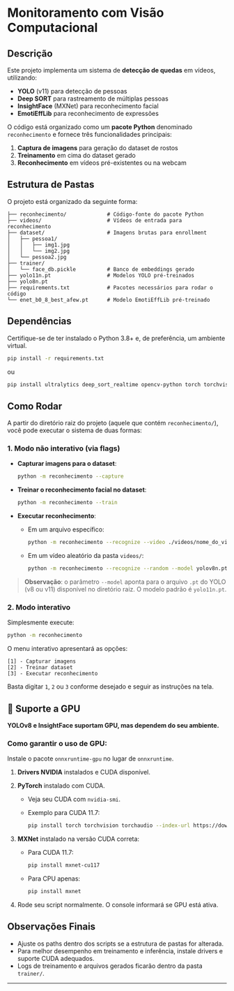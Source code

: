 # Monitoramento com Visão Computacional

## Descrição

Este projeto implementa um sistema de **detecção de quedas** em vídeos, utilizando:

* **YOLO** (v11) para detecção de pessoas
* **Deep SORT** para rastreamento de múltiplas pessoas
* **InsightFace** (MXNet) para reconhecimento facial
* **EmotiEffLib** para reconhecimento de expressões

O código está organizado como um **pacote Python** denominado `reconhecimento` e fornece três funcionalidades principais:

1. **Captura de imagens** para geração do dataset de rostos
2. **Treinamento** em cima do dataset gerado
3. **Reconhecimento** em vídeos pré-existentes ou na webcam

## Estrutura de Pastas

O projeto está organizado da seguinte forma:

```
├── reconhecimento/             # Código-fonte do pacote Python
├── videos/                     # Vídeos de entrada para reconhecimento
├── dataset/                    # Imagens brutas para enrollment
│   ├── pessoa1/
│   │   ├── img1.jpg
│   │   └── img2.jpg
│   └── pessoa2.jpg
├── trainer/
│   └── face_db.pickle          # Banco de embeddings gerado
├── yolo11n.pt                  # Modelos YOLO pré-treinados
├── yolo8n.pt                   
├── requirements.txt            # Pacotes necessários para rodar o código
└── enet_b0_8_best_afew.pt      # Modelo EmotiEffLib pré-treinado
```

## Dependências

Certifique-se de ter instalado o Python 3.8+ e, de preferência, um ambiente virtual.

```bash
pip install -r requirements.txt
```
ou
```bash
pip install ultralytics deep_sort_realtime opencv-python torch torchvision torchaudio insightface mxnet mediapipe matplotlib pillow numpy onnxruntime hsemotion-onnx
```

## Como Rodar

A partir do diretório raiz do projeto (aquele que contém `reconhecimento/`), você pode executar o sistema de duas formas:

### 1. Modo não interativo (via flags)

* **Capturar imagens para o dataset**:

  ```bash
  python -m reconhecimento --capture
  ```

* **Treinar o reconhecimento facial no dataset**:

  ```bash
  python -m reconhecimento --train
  ```

* **Executar reconhecimento**:

  * Em um arquivo específico:

    ```bash
    python -m reconhecimento --recognize --video ./videos/nome_do_video.mp4 --model yolo11n.pt
    ```
  * Em um vídeo aleatório da pasta `videos/`:

    ```bash
    python -m reconhecimento --recognize --random --model yolov8n.pt
    ```

> **Observação**: o parâmetro `--model` aponta para o arquivo `.pt` do YOLO (v8 ou v11) disponível no diretório raiz. O modelo padrão é `yolo11n.pt`.

### 2. Modo interativo

Simplesmente execute:

```bash
python -m reconhecimento
```

O menu interativo apresentará as opções:

```
[1] - Capturar imagens
[2] - Treinar dataset
[3] - Executar reconhecimento
```

Basta digitar `1`, `2` ou `3` conforme desejado e seguir as instruções na tela.

## 🔬 Suporte a GPU

**YOLOv8 e InsightFace suportam GPU, mas dependem do seu ambiente.**

### Como garantir o uso de GPU:

Instale o pacote `onnxruntime-gpu` no lugar de `onnxruntime`.

1. **Drivers NVIDIA** instalados e CUDA disponível.
2. **PyTorch** instalado com CUDA.

   * Veja seu CUDA com `nvidia-smi`.
   * Exemplo para CUDA 11.7:

     ```bash
     pip install torch torchvision torchaudio --index-url https://download.pytorch.org/whl/cu117
     ```
3. **MXNet** instalado na versão CUDA correta:

   * Para CUDA 11.7:

     ```bash
     pip install mxnet-cu117
     ```
   * Para CPU apenas:

     ```bash
     pip install mxnet
     ```
4. Rode seu script normalmente. O console informará se GPU está ativa.

## Observações Finais

* Ajuste os paths dentro dos scripts se a estrutura de pastas for alterada.
* Para melhor desempenho em treinamento e inferência, instale drivers e suporte CUDA adequados.
* Logs de treinamento e arquivos gerados ficarão dentro da pasta `trainer/`.

---